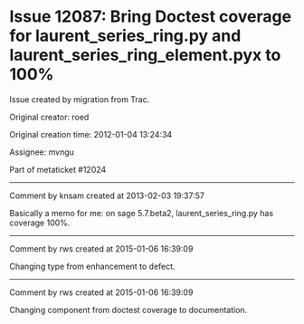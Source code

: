 # Issue 12087: Bring Doctest coverage for laurent_series_ring.py and laurent_series_ring_element.pyx to 100%

Issue created by migration from Trac.

Original creator: roed

Original creation time: 2012-01-04 13:24:34

Assignee: mvngu

Part of metaticket #12024


---

Comment by knsam created at 2013-02-03 19:37:57

Basically a memo for me: on sage 5.7.beta2, laurent_series_ring.py has coverage 100%.


---

Comment by rws created at 2015-01-06 16:39:09

Changing type from enhancement to defect.


---

Comment by rws created at 2015-01-06 16:39:09

Changing component from doctest coverage to documentation.
